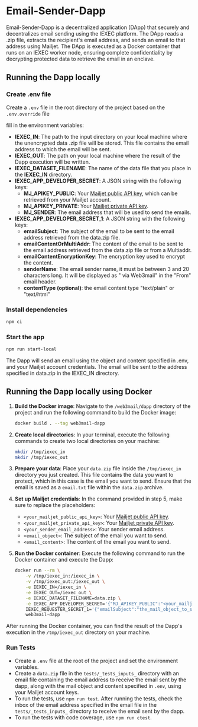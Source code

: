 # Email-Sender-Dapp

Email-Sender-Dapp is a decentralized application (DApp) that securely and decentralizes email sending using the IEXEC platform. The DApp reads a .zip file, extracts the recipient's email address, and sends an email to that address using Mailjet. The DApp is executed as a Docker container that runs on an IEXEC worker node, ensuring complete confidentiality by decrypting protected data to retrieve the email in an enclave.

## Running the Dapp locally

### Create .env file

Create a `.env` file in the root directory of the project based on the `.env.override` file

fill in the environment variables:

- **IEXEC_IN**: The path to the input directory on your local machine where the unencrypted data .zip file will be stored. This file contains the email address to which the email will be sent.
- **IEXEC_OUT**: The path on your local machine where the result of the Dapp execution will be written.
- **IEXEC_DATASET_FILENAME**: The name of the data file that you place in the **IEXEC_IN** directory.
- **IEXEC_APP_DEVELOPER_SECRET**: A JSON string with the following keys:
  - **MJ_APIKEY_PUBLIC**: Your [Mailjet public API key](https://app.mailjet.com/account/apikeys), which can be retrieved from your Mailjet account.
  - **MJ_APIKEY_PRIVATE**: Your [Mailjet private API key](https://app.mailjet.com/account/apikeys).
  - **MJ_SENDER**: The email address that will be used to send the emails.
- **IEXEC_APP_DEVELOPER_SECRET_1**: A JSON string with the following keys:
  - **emailSubject**: The subject of the email to be sent to the email address retrieved from the data.zip file.
  - **emailContentOrMultiAddr**: The content of the email to be sent to the email address retrieved from the data.zip file or from a Multiaddr.
  - **emailContentEncryptionKey**: The encryption key used to encrypt the content.
  - **senderName**: The email sender name, it must be between 3 and 20 characters long. It will be displayed as "<senderName> via Web3mail" in the "From" email header.
  - **contentType (optional)**: the email content type "text/plain" or "text/html"

### Install dependencies

```bash
npm ci
```

### Start the app

```bash
npm run start-local
```

The Dapp will send an email using the object and content specified in .env, and your Mailjet account credentials. The email will be sent to the address specified in data.zip in the IEXEC_IN directory.

## Running the Dapp locally using Docker

1. **Build the Docker image**: Navigate to the `/web3mail/dapp` directory of the project and run the following command to build the Docker image:

    ```sh
    docker build . --tag web3mail-dapp
    ```

2. **Create local directories**: In your terminal, execute the following commands to create two local directories on your machine:

    ```sh
    mkdir /tmp/iexec_in
    mkdir /tmp/iexec_out
    ```

3. **Prepare your data**: Place your `data.zip` file inside the `/tmp/iexec_in` directory you just created. This file contains the data you want to protect, which in this case is the email you want to send. Ensure that the email is saved as a `email.txt` file within the `data.zip` archive.

4. **Set up Mailjet credentials**: In the command provided in step 5, make sure to replace the placeholders:
   - `<your_mailjet_public_api_key>`: Your [Mailjet public API key](https://app.mailjet.com/account/apikeys).
   - `<your_mailjet_private_api_key>`:  Your [Mailjet private API key](https://app.mailjet.com/account/apikeys).
   - `<your_sender_email_address>`: Your sender email address.
   - `<email_object>`: The subject of the email you want to send.
   - `<email_content>`: The content of the email you want to send.

5. **Run the Docker container**: Execute the following command to run the 
Docker container and execute the Dapp:

    ```sh
    docker run --rm \
        -v /tmp/iexec_in:/iexec_in \
        -v /tmp/iexec_out:/iexec_out \
        -e IEXEC_IN=/iexec_in \
        -e IEXEC_OUT=/iexec_out \
        -e IEXEC_DATASET_FILENAME=data.zip \
        -e IEXEC_APP_DEVELOPER_SECRET='{"MJ_APIKEY_PUBLIC":"<your_mailjet_public_api_key>","MJ_APIKEY_PRIVATE":"<your_mailjet_private_api_key>","MJ_SENDER":"<your_sender_email_address>"}' \
        IEXEC_REQUESTER_SECRET_1='{"emailSubject":"the_mail_object_to_send","emailContentOrMultiAddr":"the_mail_content_to_send","senderName":"the_sender_name","contentType":"text/plain"}' \
        web3mail-dapp
    ```

After running the Docker container, you can find the result of the Dapp's execution in the `/tmp/iexec_out` directory on your machine.

### Run Tests

- Create a `.env` file at the root of the project and set the environment variables.
- Create a `data.zip` file in the `tests/_tests_inputs_` directory with an email file containing the email address to receive the email sent by the dapp, along with the mail object and content specified in `.env`, using your Mailjet account keys.
- To run the tests, use `npm run test`.
After running the tests, check the inbox of the email address specified in the email file in the `tests/_tests_inputs_` directory to receive the email sent by the dapp.
- To run the tests with code coverage, use `npm run ctest`.
